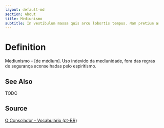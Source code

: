 ```yaml
---
layout: default-md
section: About
title: Mediunismo
subtitle: In vestibulum massa quis arcu lobortis tempus. Nam pretium arcu in odio vulputate luctus.
---
```


# Definition
Mediunismo - [de médium]. Uso indevido da mediunidade, fora das regras de segurança aconselhadas pelo espiritismo. 

## See Also
TODO

## Source
[O Consolador - Vocabulário (pt-BR)](http://www.oconsolador.com.br/linkfixo/vocabulario/principal.html)
